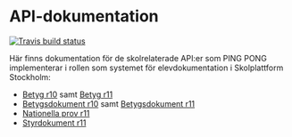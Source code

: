 API-dokumentation
=================
[![Travis build status](https://travis-ci.org/pingpong-lms/skolplattform-api.svg?branch=master)](https://travis-ci.org/pingpong-lms/skolplattform-api)

Här finns dokumentation för de skolrelaterade API:er som PING PONG implementerar i rollen som systemet för elevdokumentation i Skolplattform Stockholm:

- [Betyg r10](betyg/r10) samt [Betyg r11](betyg/r11)
- [Betygsdokument r10](betygsdokument/r10) samt [Betygsdokument r11](betygsdokument/r11)
- [Nationella prov r11](nationellaprov/r11)
- [Styrdokument r11](styrdokument/r11)
